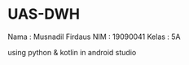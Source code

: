 # UAS-DWH
Nama  : Musnadil Firdaus
NIM   : 19090041
Kelas : 5A

using python & kotlin in android studio
